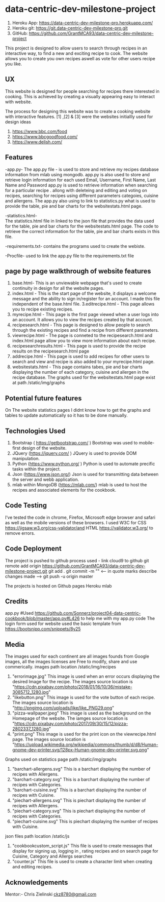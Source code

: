 # data-centric-dev-milestone-project

1. Heroku App: https://data-centric-dev-milestone-pro.herokuapp.com/
2. Heroku git: https://git.data-centric-dev-milestone-pro.git
3. GitHub: https://github.com/GrantMCA93/data-centric-dev-milestone-project


This project is designed to allow users to search through recipes in an interactive way, to find a new and exciting recipe to cook.
The website allows you to create you own recipes aswell as vote for other users recipe you like.


## UX

This website is designed for people searching for recipes there interested in cooking. This is achieved by creating a visually appearing easy to interact with website.

The process for designing this website was to create a cooking website with interactive features.
[1] ,[2] & [3] were the websites initiallly used for design ideas
1. https://www.bbc.com/food
2. https://www.bbcgoodfood.com/
3. https://www.delish.com/

## Features

-app.py-
The app.py file - is used to store and retrieve my recipes database information from mlab using mongodb.
    app.py is also used to store and retrieve login information for each used Email, Username, First Name, Last Name and Password
    app.py is used to retrieve information when searching for a particular recipe .
    allong with deleteing and editing and voting on recipes, searching for recipes using different parameters categoies, cuisine and allergens.
    The app.py also using to link to statistics.py what is used to provide the table, pie and bar charts for the websitestats.html page.
     
-statistics.html-  
The statistics.html file in linked to the json file that provides the data used for the table, pie and bar charts for the websitestats.html page.
    The code to retrieve the correct information for the table, pie and bar charts exists in this file.

-requirements.txt-
contains the programs used to create the webiste.

-Procfile-
used to link the app.py file to the requirements.txt file



## page by page walkthrough of website features
1. base.html- This is an unviewable webpage that's used to create continuity in design for all the website pages. 
2. index.html - This is the start page of the website, it displays a welcome message and the ability to sign in/register for an account. I made this file independent of the base.html file.
3.editrecipe.html - This page allows you to recipe existing recipes.
4. myrecipe.html - This page is the first page viewed when a user logs into an account. It allows you to view the recipes created by that account. 
5. recipesearch.html - This page is designed to allow people to search through the existing recipes and find a recipe from different parameters.
6. viewrecipe.html - The page is conneted to the recipesearch.html and index.html page allow you to view more information about each recipe.
7. recipesearchresults.html - This page is used to provide the recipe results on the recipesearch.html page 
8. addrecipe.html - This page is used to add recipes for other users to search and view and recipe is also added to your myrecipe.html page.
9. websitestats.html - This page contains tabes, pie and bar charts displaying the number of each category, cuisine and allergen in the recipe database.
The graphs used for the websitestats.html page exist at path /static/img/graphs

## Potential future features
On The website statistics pages I didnt know how to get the graphs and tables to update automatically so it has to be done manually. 

## Technologies Used

1. 	Bootstrap ( https://getbootstrap.com/ ) 	Bootstrap was used to mobile-first design of the website.	
2. JQuery (https://jquery.com/ ) 	JQuery is used to provide DOM manipulation.
3. Python (https://www.python.org/ ) Python is used to automate precific tasks within the project.
4. Json (https://www.json.org/) Json is used for transmitting data between the server and webb application.
5. mlab within MongoDB (https://mlab.com/) mlab is used to host the recipes and associated elements for the cookbook.


## Code Testing

I’ve tested the code in chrome, Firefox, Microsoft edge browser and safari as well as the mobile versions of these browsers.
I used W3C for CSS https://jigsaw.w3.org/css-validator/and HTML https://validator.w3.org/ to remove errors.



## Code Deployment

The project is pushed to github
process used -
link cloud9 to github
git remote add origin https://github.com/GrantMCA93/data-centric-dev-milestone-project.git
git add .
git commit -m "" <-- in quote marks describe changes made -->
git push -u origin master

The projects is hosted on Github pages
Heroku
mlab

## Credits 
app.py
#Used https://github.com/Sonnerz/project04-data-centric-cookbook/blob/master/app.py#L426 to help me with my app.py code
The login form used for website used the basic template from https://bootsnipp.com/snippets/8y25



## Media
The images used for each continent are all images founds from Google images, all the images licenses are Free to modify, share and use commerically.
images path location /static/img/recipes
1. "errorimage.jpg" This image is used when an error occurs displaying the desired Image for the recipe. The images source location is "https://cdn.pixabay.com/photo/2018/01/16/10/36/mistake-3085712_1280.jpg"
2. "likebutton.png" This image is used for the vote button of each recipe. The images source location is "http://pngimg.com/uploads/like/like_PNG29.png"
3. "pizza-wallpaper.jpeg" This image is used as the background on the Homepage of the website. The iamges source location is "https://cdn.pixabay.com/photo/2017/09/30/15/12/pizza-2802337_1280.jpg"
4. "print.png" This image is used for the print icon on the viewrecipe.html page. The images source location is "https://upload.wikimedia.org/wikipedia/commons/thumb/d/d8/Human-gnome-dev-printer.svg/128px-Human-gnome-dev-printer.svg.png"

Graphs used on statistics page path /static/img/graphs
1. "barchart-allergens.svg" This is a barchart displaying the number of recipes with Allergens.
2. "barchart-category.svg" This is a barchart displaying the number of recipes with Categories.
3. "barchart-cuisine.svg"  This is a barchart displaying the number of recipes with Cuisine.
4. "piechart-allergens.svg" This is piechart displaying the number of recipes with Allergens. 
5. "piechart-category.svg" This is piechart displaying the number of recipes with Categories.
6. "piechart-cuisine.svg" This is piechart displaying the number of recipes with Cuisine.

json files path location /static/js
1. "cookbookcustom_script.js" This file is used to create messages that display for signing up, logging in , rating recipes and on search page for Cuisine, Category and Allergs searches
2. "counter.js" This file is used to create a character limit when creating and editing recipes. 

## Acknowledgements 

Mentor:- Chris Zielinski  ckz8780@gmail.com 




